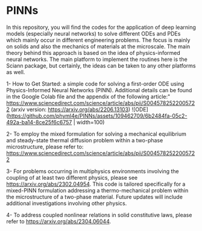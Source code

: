 # PINNs

In this repository, you will find the codes for the application of deep learning models (especially neural networks) to solve different ODEs and PDEs which mainly occur in different engineering problems. The focus is mainly on solids and also the mechanics of materials at the microscale. The main theory behind this approach is based on the idea of physics-informed neural networks. The main platform to implement the routines here is the Sciann package, but certainly, the ideas can be taken to any other platforms as well.

1- How to Get Started: a simple code for solving a first-order ODE using Physics-Informed Neural Networks (PINN).
Additional details can be found in the Google Colab file and the appendix of the following article:"
https://www.sciencedirect.com/science/article/abs/pii/S0045782522005722 (arxiv version: https://arxiv.org/abs/2206.13103)
![ODE](https://github.com/phyml4e/PINNs/assets/109462709/6b2484fa-05c2-492a-ba14-8ce25f6c6757 | width=100)


2- To employ the mixed formulation for solving a mechanical equilibrium and steady-state thermal diffusion problem within a two-phase microstructure, please refer to:
https://www.sciencedirect.com/science/article/abs/pii/S0045782522005722


3- For problems occurring in multiphysics environments involving the coupling of at least two different physics, please see https://arxiv.org/abs/2302.04954. This code is tailored specifically for a mixed-PINN formulation addressing a thermo-mechanical problem within the microstructure of a two-phase material. Future updates will include additional investigations involving other physics.


4- To address coupled nonlinear relations in solid constitutive laws, please refer to https://arxiv.org/abs/2304.06044.
